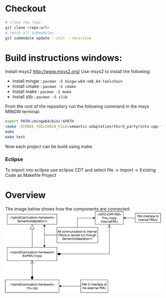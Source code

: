 # Checkout

```bash
# clone the repo
git clone <repo-url>
# fetch all submodules
git submodule update --init --recursive
```

# Build instructions windows:
Install msys2 http://www.msys2.org/
Use msys2 to install the following:
* install mingw : `pacman -S mingw-w64-x86_64-toolchain`  
* Install cmake : `pacman -S cmake`
* Install make : `pacman -S make`
* Install zlib : `pacman -S zlib`

From the root of the repository run the following command in the msys MINGW terminal:
```bash
export PATH=/mingw64/bin/:$PATH
cmake -DCMAKE_TOOLCHAIN_FILE=semantic-adaptation/third_party/into-cpp-fmi/thrird_party/msys-toolchain.cmake .
make
make test
```
    

Now each project can be build using make.

### Eclipse
To import into eclipse use eclipse CDT and select 
file -> import -> Existing Code as Makefile Project

# Overview
The image below shows how the components are connected.
![C++ Component connections](notes/hybridCosimulation-framework.png)
 
